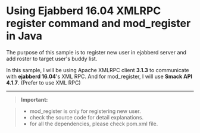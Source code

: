 Using Ejabberd 16.04 XMLRPC register command and mod_register in Java
===================

The purpose of this sample is to register new user in ejabberd server and add roster to target user's buddy list.

In this sample, I will be using Apache XMLRPC client **3.1.3** to communicate with **ejabberd 16.04**'s XML RPC. And for mod_register, I will use **Smack API 4.1.7**. (Prefer to use XML RPC)

----------

> **Important:**

> - mod_register is only for registering new user. 
> - check the source code for detail explanations.
> - for all the dependencies, please check pom.xml file.
